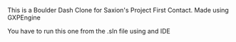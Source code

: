 This is a Boulder Dash Clone for Saxion's Project First Contact. Made using GXPEngine

You have to run this one from the .sln file using and IDE
